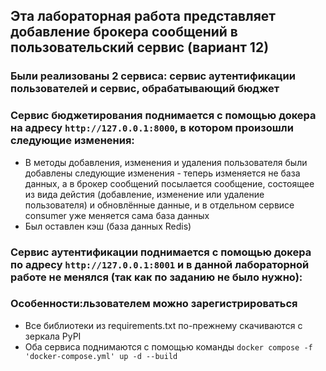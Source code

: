 ## Эта лабораторная работа представляет добавление брокера сообщений в пользовательский сервис (вариант 12)
### Были реализованы 2 сервиса: сервис аутентификации пользователей и сервис, обрабатывающий бюджет
### Сервис бюджетирования поднимается с помощью докера на адресу `http://127.0.0.1:8000`, в котором произошли следующие изменения:
- В методы добавления, изменения и удаления пользователя были добавлены следующие изменения - теперь изменяется не база данных, а в брокер сообщений посылается сообщение, состоящее из вида дейстия (добавление, изменение или удаление пользователя) и обновлённые данные, и в отдельном сервисе consumer уже меняется сама база данных 
- Был оставлен кэш (база данных Redis)
### Сервис аутентификации поднимается с помощью докера по адресу `http://127.0.0.1:8001` и в данной лабораторной работе не менялся (так как по заданию не было нужно):

### Особенности:льзователем можно зарегистрироваться
- Все библиотеки из requirements.txt по-прежнему скачиваются с зеркала PyPI
- Оба сервиса поднимаются с помощью команды `docker compose -f 'docker-compose.yml' up -d --build` 

